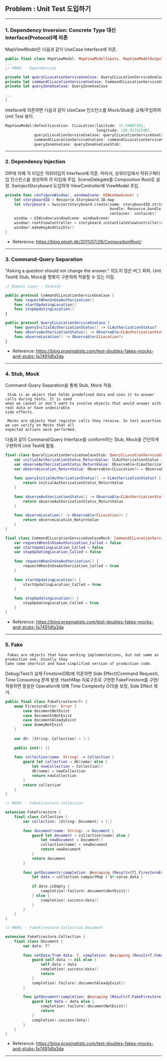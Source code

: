 ## Problem : Unit Test 도입하기

---

### 1. Dependency Inversion: Concrete Type 대신 Interface(Protocol)에 의존
MapViewModel은 다음과 같이 UseCase Interface에 의존.

```swift
public final class MapViewModel: MapViewModelInputs, MapViewModelOutputs, MapViewModelType {
...
// MARK: - Dependencies

private let queryCLLocationServiceUseCase: QueryCLLocationServiceUseCase
private let commandCLLocationServiceUseCase: CommandCLLocationServiceUseCase
private let queryZoneUseCase: QueryZoneUseCase

...
}
```

Inteface에 의존하면 다음과 같이 UseCase 인스턴스를 Mock/Stub을 교체/주입하여 Unit Test 용이.
```swift
MapViewModel(defaultLocation: CLLocation(latitude: 37.54887101,
                                         longitude: 126.91332598),
             queryCLLocationServiceUseCase: queryCLLocationServiceUseCaseStub,
             commandCLLocationServiceUseCase: commandCLLocationServiceUseCaseMock,
             queryZoneUseCase: queryZoneUseCaseStub)
```
--- 

### 2. Dependency Injection
DIP에 의해 각 타입은 하위타입의 Interface에 의존. 따라서, 상위타입에서 하위구체타입 인스턴스를 생성하여 각 타입에 주입.
SceneDelegate를 Composition Root로 설정. SwinjectStoryboard 도입하여 ViewController에 ViewModel 주입.

```swift
private func configureWindow(_ windowScene: UIWindowScene) {
    let storyboardID = Resource.Storyboard.ID.map
    let storyboard = SwinjectStoryboard.create(name: storyboardID.stringValue,
                                               bundle: Resource.bundle,
                                               container: container)
    window = UIWindow(windowScene: windowScene)
    window?.rootViewController = storyboard.instantiateViewController(withIdentifier: storyboardID.stringValue)
    window?.makeKeyAndVisible()
}
```

- Reference: https://blog.ploeh.dk/2011/07/28/CompositionRoot/

--- 

### 3. Command-Query Separation
"Asking a question should not change the answer." 의도치 않은 버그 회피. Unit Test에 Stub, Mock을 명확히 구분하여
적용할 수 있는 이점.

```swift
// Domain Layer - UseCase

public protocol CommandCLLocationServiceUseCase {
    func requestWhenInUseAuthorization()
    func startUpdatingLocation()
    func stopUpdatingLocation()
}

public protocol QueryCLLocationServiceUseCase {
    func queryInitialAuthorizationStatus() -> CLAuthorizationStatus?
    func observeAuthorizationStatus() -> Observable<CLAuthorizationStatus>
    func observeLocation() -> Observable<CLLocation?>
}
```
- Reference: https://blog.pragmatists.com/test-doubles-fakes-mocks-and-stubs-1a7491dfa3da

---

### 4. Stub, Mock
Command-Query Separation을 통해 Stub, Mock 적용.
```
 Stub is an object that holds predefined data and uses it to answer calls during tests. It is used 
when we cannot or don’t want to involve objects that would answer with real data or have undesirable
side effects.

 Mocks are objects that register calls they receive. In test assertion we can verify on Mocks that all
expected actions were performed.
```

다음과 같이 Command/Query Interface를 conform하는 Stub, Mock을 간단하게 구현하여 Unit Test에 활용.

```swift
final class QueryCLLocationServiceUseCaseStub: QueryCLLocationServiceUseCase {
    var initialAuthorizationStatus_ReturnValue: CLAuthorizationStatus = .notDetermined
    var observeAuthorizationStatus_ReturnValue: Observable<CLAuthorizationStatus> = Observable.just(.notDetermined)
    var observeLocation_ReturnValue: Observable<CLLocation?> = Observable.just(nil)
    
    func queryInitialAuthorizationStatus() -> CLAuthorizationStatus? {
        return initialAuthorizationStatus_ReturnValue
    }
    
    func observeAuthorizationStatus() -> Observable<CLAuthorizationStatus> {
        return observeAuthorizationStatus_ReturnValue
    }
    
    func observeLocation() -> Observable<CLLocation?> {
        return observeLocation_ReturnValue
    }
}

final class CommandCLLocationServiceUseCaseMock: CommandCLLocationServiceUseCase {
    var requestWhenInUseAuthorization_Called = false
    var startUpdatingLocation_Called = false
    var stopUpdatingLocation_Called = false
    
    func requestWhenInUseAuthorization() {
        requestWhenInUseAuthorization_Called = true
    }
    
    func startUpdatingLocation() {
        startUpdatingLocation_Called = true
    }
    
    func stopUpdatingLocation() {
        stopUpdatingLocation_Called = true
    }
}
```
- Reference: https://blog.pragmatists.com/test-doubles-fakes-mocks-and-stubs-1a7491dfa3da

---

### 5. Fake
```
 Fakes are objects that have working implementations, but not same as production one. Usually they 
take some shortcut and have simplified version of production code.
```

 Debug/Test가 실제 Firestore(DB)에 의존하면 Side Effect(Command Request), Time Consuming 문제 발생. HashMap
자료구조로 구현한 FakeFirestore를 구현/적용하면 동일한 Operation에 대해 Time Complexity O(1)을 보장, Side Effect 제거.

```swift
public final class FakeFirestore<T> {
    enum FirestoreError: Error {
        case documentNotExist
        case documentsNotExist
        case documentAleadyExist
        case dummyNotExist
    }
    
    var db: [String: Collection] = [:]
    
    public init() {}
    
    func collection(name: String) -> Collection {
        guard let collection = db[name] else {
            let newCollection = Collection()
            db[name] = newCollection
            return newCollection
        }
        return collection
    }
}

// MARK: - FakeFirestore.Collection

extension FakeFirestore {
    final class Collection {
        var collection: [String: Document] = [:]
        
        func document(name: String) -> Document {
            guard let document = collection[name] else {
                let newDocument = Document()
                collection[name] = newDocument
                return newDocument
            }
            return document
        }
        
        func getDocuments(completion: @escaping (Result<[T],FirestoreError>) -> Void) {
            let data = collection.compactMap { $0.value.data }
            
            if data.isEmpty {
                completion(.failure(.documentsNotExist))
            } else {
                completion(.success(data))
            }
        }
    }
}

// MARK: - FakeFirestore.Collection.Document

extension FakeFirestore.Collection {
    final class Document {
        var data: T?
        
        func setData(from data: T, completion: @escaping (Result<T,FakeFirestore.FirestoreError>) -> Void) {
            guard self.data != nil else {
                self.data = data
                completion(.success(data))
                return
            }
            completion(.failure(.documentAleadyExist))
        }
        
        func getDocument(completion: @escaping (Result<T,FakeFirestore.FirestoreError>) -> Void) {
            guard let data = data else {
                completion(.failure(.documentNotExist))
                return
            }
            completion(.success(data))
        }
    }
}
```

- Reference: https://blog.pragmatists.com/test-doubles-fakes-mocks-and-stubs-1a7491dfa3da

---
